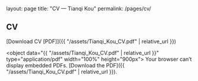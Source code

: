 layout: page
title: "CV — Tianqi Kou"
permalink: /pages/cv/

## CV

[Download CV [PDF]]({{ "/assets/Tianqi_Kou_CV.pdf" | relative_url }})

<object data="{{ "/assets/Tianqi_Kou_CV.pdf" | relative_url }}" type="application/pdf" width="100%" height="900px">
  Your browser can’t display embedded PDFs. [Download the PDF]({{ "/assets/Tianqi_Kou_CV.pdf" | relative_url }}).
</object>

